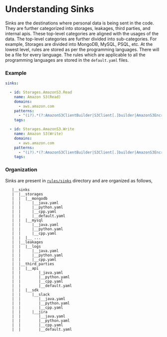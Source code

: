 # Understanding Sinks

Sinks are the destinations where personal data is being sent in the code. They are further categorized into storages, leakages, third parties, and internal apis. These top-level categories are aligned with the usages of the data. The top-level categories are further divided into sub-categories. For example, Storages are divided into MongoDB, MySQL, PSQL, etc. At the lowest level, rules are stored as per the programming languages. There will be a file for every language. The rules which are applicable to all the programming languages are stored in the `default.yaml` files.

### Example

```yaml
sinks:

  - id: Storages.AmazonS3.Read
    name: Amazon S3(Read)
    domains:
      - aws.amazon.com
    patterns: 
      - "(i?).*(?:AmazonS3ClientBuilder|S3Client[.]builder|AmazonS3EncryptionClient|software.amazon.awssdk.services.s3).*(?:get|list|head|select).*"
    tags:

  - id: Storages.AmazonS3.Write
    name: Amazon S3(Write)
    domains:
      - aws.amazon.com
    patterns: 
      - "(i?).*(?:AmazonS3ClientBuilder|S3Client[.]builder|AmazonS3EncryptionClient|software.amazon.awssdk.services.s3).*(?:abortMultipartUpload|completeMultipartUpload|copy|create|delete|put|uploadPart).*"
    tags:
```

### Organization

Sinks are present in [`rules/sinks`](https://github.com/Privado-Inc/privado/tree/main/rules/sinks) directory and are organized as follows,

```
   |__sinks
   |  |__storages
   |  |  |__mongodb
   |  |     |__java.yaml
   |  |     |__python.yaml
   |  |     |__cpp.yaml
   |  |     |__default.yaml
   |  |  |__mysql
   |  |     |__java.yaml
   |  |     |__python.yaml
   |  |     |__cpp.yaml
   |  |  |__ ...
   |  |__leakages
   |  |  |__logs
   |  |     |__java.yaml
   |  |     |__python.yaml
   |  |     |__cpp.yaml
   |  |__third_parties
   |  |  |__api
   |  |        |_java.yaml
   |  |        |__python.yaml
   |  |        |__cpp.yaml
   |  |        |__default.yaml
   |  |  |__sdk
   |  |     |__slack
   |  |        |__java.yaml
   |  |        |__python.yaml
   |  |        |__cpp.yaml 
   |  |     |__jira
   |  |        |__java.yaml
   |  |        |__python.yaml
   |  |        |__cpp.yaml
   |  |        |__default.yaml
```

